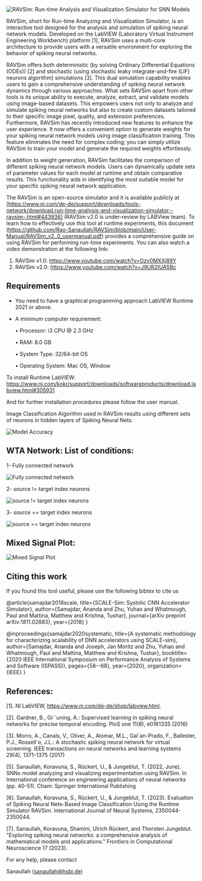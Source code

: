 

![RAVSim: Run-time Analysis and Visualization Simulator for SNN Models](https://github.com/Rao-Sanaullah/RAVSim/blob/main/RAVSim%20logo.png)

RAVSim, short for Run-time Analyzing and Visualization Simulator, is an interactive tool designed for the analysis and simulation of spiking neural network models. Developed on the LabVIEW (Laboratory Virtual Instrument Engineering Workbench) platform [1], RAVSim uses a multi-core architecture to provide users with a versatile environment for exploring the behavior of spiking neural networks.

RAVSim offers both deterministic (by solving Ordinary Differential Equations (ODEs)) [2] and stochastic (using stochastic leaky integrate-and-fire (LIF) neurons algorithm) simulations [3]. This dual simulation capability enables users to gain a comprehensive understanding of spiking neural network dynamics through various approaches. What sets RAVSim apart from other tools is its unique ability to execute, analyze, extract, and validate models using image-based datasets. This empowers users not only to analyze and simulate spiking neural networks but also to create custom datasets tailored to their specific image pixel, quality, and extension preferences.
Furthermore, RAVSim has recently introduced new features to enhance the user experience. It now offers a convenient option to generate weights for your spiking neural network models using image classification training. This feature eliminates the need for complex coding; you can simply utilize RAVSim to train your model and generate the required weights effortlessly.

In addition to weight generation, RAVSim facilitates the comparison of different spiking neural network models. Users can dynamically update sets of parameter values for each model at runtime and obtain comparative results. This functionality aids in identifying the most suitable model for your specific spiking neural network application.

The RAVSim is an open-source simulator and it is available publicly at [https://www.ni.com/de-de/support/downloads/tools-network/download.run-time-analysis-and-visualization-simulator--ravsim-.html#443936] (RAVSim v2.0 is under-review by LABView team). To learn how to effectively use this tool at runtime experiments, this document (https://github.com/Rao-Sanaullah/RAVSim/blob/main/User-Manual/RAVSim_v2..0_usermanual.pdf) provides a comprehensive guide on using RAVSim for performing run-time experiments. You can also watch a video demonstration at the following link:

1) RAVSim v1.0: https://www.youtube.com/watch?v=Ozv0MXXj89Y
2) RAVSim v2.0: https://www.youtube.com/watch?v=J9UR2IUA5Bc

   
## **Requirements**
- You need to have a graphical programming approach LabVIEW Runtime 2021 or above.
- A minimum computer requirement:
  
  • Processor: i3 CPU @ 2.3 GHz
  
  • RAM: 8.0 GB
  
  • System Type: 32/64-bit OS
  
  • Operating System: Mac OS, Window

To install Runtime LabVIEW:
https://www.ni.com/kokr/support/downloads/softwareproducts/download.labview.html#305931

And for further installation procedures please follow the user manual.

Image Classification Algorithm used in RAVSim results using different sets of neurons in hidden layers of Spiking Neural Nets.
 
![Model Accuracy](https://github.com/Rao-Sanaullah/RAVSim/blob/main/results_v1.1.jpg)


## WTA Network: List of conditions:

  1- Fully connected network

  ![Fully connected network](https://github.com/Rao-Sanaullah/RAVSim/blob/main/Apr-06-22%20Time%2012%2049%2051.png)

  2- source != target index neurons

  ![source != target index neurons](https://github.com/Rao-Sanaullah/RAVSim/blob/main/Apr-06-22%20Time%2012%2049%2053.png)
  
  3- source == target index neurons

  ![source == target index neurons](https://github.com/Rao-Sanaullah/RAVSim/blob/main/Apr-06-22%20Time%2014%2031%2054.png)

## Mixed Signal Plot:

  ![Mixed Signal Plot](https://github.com/Rao-Sanaullah/RAVSim/blob/main/Apr-06-22%20Time%2012%2049%2058.png)


## Citing this work
If you found this tool useful, please use the following bibtex to cite us

@article{samajdar2018scale,
  title={SCALE-Sim: Systolic CNN Accelerator Simulator},
  author={Samajdar, Ananda and Zhu, Yuhao and Whatmough, Paul and Mattina, Matthew and Krishna, Tushar},
  journal={arXiv preprint arXiv:1811.02883},
  year={2018}
}

@inproceedings{samajdar2020systematic,
  title={A systematic methodology for characterizing scalability of DNN accelerators using SCALE-sim},
  author={Samajdar, Ananda and Joseph, Jan Moritz and Zhu, Yuhao and Whatmough, Paul and Mattina, Matthew and Krishna, Tushar},
  booktitle={2020 IEEE International Symposium on Performance Analysis of Systems and Software (ISPASS)},
  pages={58--68},
  year={2020},
  organization={IEEE}
}

## References:

[1]. 	NI LabVIEW,  https://www.ni.com/de-de/shop/labview.html. 

[2]. 	Gardner, B., Gr¨uning, A.: Supervised learning in spiking neural networks for precise temporal encoding. PloS one 11(8), e0161335 (2016)

[3]. 	Morro, A., Canals, V., Oliver, A., Alomar, M.L., Gal´an-Prado, F., Ballester, P.J., Rossell´o, J.L.: A stochastic spiking neural network for virtual screening. IEEE transactions on neural networks and learning systems 29(4), 1371–1375 (2017)

[5]. 	Sanaullah, Koravuna, S., Rückert, U., & Jungeblut, T. (2022, June). SNNs model analyzing and visualizing experimentation using RAVSim. In International conference on engineering applications of neural networks (pp. 40-51). Cham: Springer International Publishing

[6]. 	Sanaullah, Koravuna, S., Rückert, U., & Jungeblut, T. (2023). Evaluation of Spiking Neural Nets-Based Image Classification Using the Runtime Simulator RAVSim. International Journal of Neural Systems, 2350044-2350044.

[7]. 	Sanaullah, Koravuna, Shamini, Ulrich Rückert, and Thorsten Jungeblut. "Exploring spiking neural networks: a comprehensive analysis of mathematical models and applications." Frontiers in Computational Neuroscience 17 (2023).



For any help, please contact

Sanaullah (sanaullah@hsbi.de)
